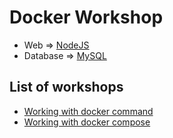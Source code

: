 # Docker Workshop

- Web => [NodeJS](https://hub.docker.com/_/node)
- Database => [MySQL](https://hub.docker.com/_/mysql)

## List of workshops

- [Working with docker command](https://github.com/up1/demo-docker-nodejs-mysql/blob/main/docker-command.md)
- [Working with docker compose](https://github.com/up1/demo-docker-nodejs-mysql/blob/main/docker-compose.md)
